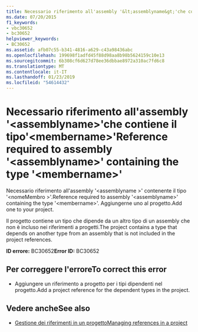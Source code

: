 ```yaml
---
title: Necessario riferimento all'assembly '&lt;assemblyname&gt;'che contiene il tipo'&lt;membername&gt;'
ms.date: 07/20/2015
f1_keywords:
- vbc30652
- bc30652
helpviewer_keywords:
- BC30652
ms.assetid: afb07c55-b341-4816-a629-c43a98436abc
ms.openlocfilehash: 199698f1adfd45f88d98aa8b98b5624159c10e13
ms.sourcegitcommit: 6b308cf6d627d78ee36dbbae8972a310ac7fd6c8
ms.translationtype: MT
ms.contentlocale: it-IT
ms.lasthandoff: 01/23/2019
ms.locfileid: "54614432"
---
```

# <a name="reference-required-to-assembly-ltassemblynamegt-containing-the-type-ltmembernamegt"></a><span data-ttu-id="ac326-102">Necessario riferimento all'assembly '&lt;assemblyname&gt;'che contiene il tipo'&lt;membername&gt;'</span><span class="sxs-lookup"><span data-stu-id="ac326-102">Reference required to assembly '&lt;assemblyname&gt;' containing the type '&lt;membername&gt;'</span></span>
<span data-ttu-id="ac326-103">Necessario riferimento all'assembly '\<assemblyname >' contenente il tipo '\<nomeMembro >'.</span><span class="sxs-lookup"><span data-stu-id="ac326-103">Reference required to assembly '\<assemblyname>' containing the type '\<membername>'.</span></span> <span data-ttu-id="ac326-104">Aggiungerne uno al progetto.</span><span class="sxs-lookup"><span data-stu-id="ac326-104">Add one to your project.</span></span>  
  
 <span data-ttu-id="ac326-105">Il progetto contiene un tipo che dipende da un altro tipo di un assembly che non è incluso nei riferimenti a progetti.</span><span class="sxs-lookup"><span data-stu-id="ac326-105">The project contains a type that depends on another type from an assembly that is not included in the project references.</span></span>  
  
 <span data-ttu-id="ac326-106">**ID errore:** BC30652</span><span class="sxs-lookup"><span data-stu-id="ac326-106">**Error ID:** BC30652</span></span>  
  
## <a name="to-correct-this-error"></a><span data-ttu-id="ac326-107">Per correggere l'errore</span><span class="sxs-lookup"><span data-stu-id="ac326-107">To correct this error</span></span>  
  
-   <span data-ttu-id="ac326-108">Aggiungere un riferimento a progetto per i tipi dipendenti nel progetto.</span><span class="sxs-lookup"><span data-stu-id="ac326-108">Add a project reference for the dependent types in the project.</span></span>  
  
## <a name="see-also"></a><span data-ttu-id="ac326-109">Vedere anche</span><span class="sxs-lookup"><span data-stu-id="ac326-109">See also</span></span>
- [<span data-ttu-id="ac326-110">Gestione dei riferimenti in un progetto</span><span class="sxs-lookup"><span data-stu-id="ac326-110">Managing references in a project</span></span>](/visualstudio/ide/managing-references-in-a-project)
